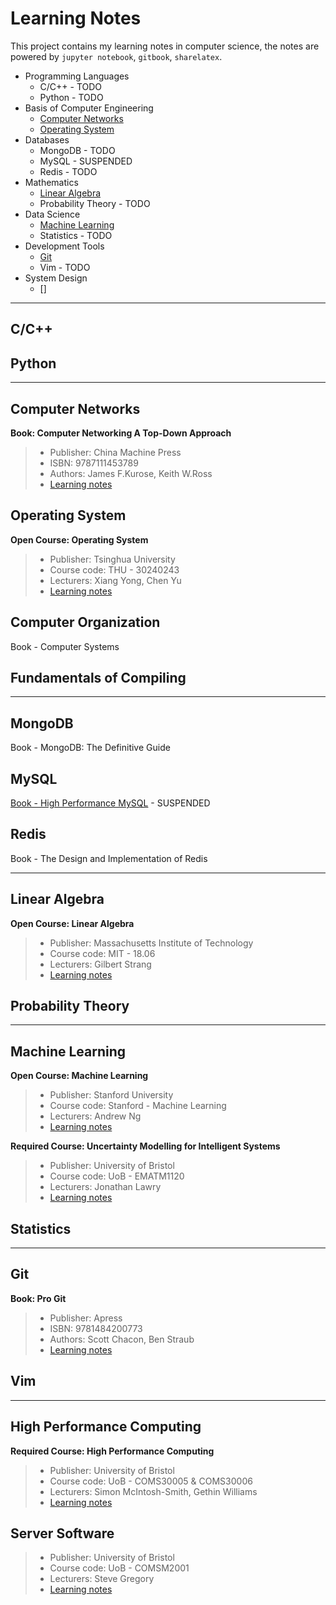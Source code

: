 Learning Notes
=========================

This project contains my learning notes in computer science, the notes are powered by `jupyter notebook`, `gitbook`, `sharelatex`.

<!-- GFM-TOC -->
* Programming Languages
	* C/C++ - TODO
	* Python - TODO
* Basis of Computer Engineering
	* [Computer Networks](#computer-networks)
	* [Operating System](#operating-system)
* Databases
	* MongoDB - TODO
	* MySQL - SUSPENDED
	* Redis - TODO
* Mathematics
	* [Linear Algebra](#linear-algebra)
	* Probability Theory - TODO
* Data Science
	* [Machine Learning](#machine-learning)
	* Statistics - TODO
* Development Tools
	* [Git](#git)
	* Vim - TODO
* System Design
	* []
<!-- GFM-TOC -->

------------------------------------------------------------

C/C++
-------------------------


Python
-------------------------


------------------------------------------------------------

Computer Networks
--------------------------------------

**Book: Computer Networking A Top-Down Approach**

> * Publisher: China Machine Press
> * ISBN: 9787111453789
> * Authors: James F.Kurose, Keith W.Ross
> * [Learning notes](https://jerakrs.gitbooks.io/computer_networks/content/)


Operating System
--------------------------------------

**Open Course: Operating System**

> * Publisher: Tsinghua University
> * Course code: THU - 30240243
> * Lecturers: Xiang Yong, Chen Yu
> * [Learning notes](https://github.com/JeraKrs/notes/blob/master/Operating%20System/README.md)


Computer Organization
--------------------------------------

Book - Computer Systems


Fundamentals of Compiling
--------------------------------------


------------------------------------------------------------

MongoDB
--------------------------------------

Book - MongoDB: The Definitive Guide


MySQL
--------------------------------------

[Book - High Performance MySQL](https://jerakrs.gitbooks.io/mysql/content/) - SUSPENDED


Redis
--------------------------------------

Book - The Design and Implementation of Redis


------------------------------------------------------------

Linear Algebra
-------------------------

**Open Course: Linear Algebra**

> * Publisher: Massachusetts Institute of Technology
> * Course code: MIT - 18.06
> * Lecturers: Gilbert Strang
> * [Learning notes](https://github.com/JeraKrs/Notes/blob/master/Linear%20Algebra/README.md)


Probability Theory
--------------------------------------


------------------------------------------------------------


Machine Learning
--------------------------------------

**Open Course: Machine Learning**

> * Publisher: Stanford University
> * Course code: Stanford - Machine Learning
> * Lecturers: Andrew Ng
> * [Learning notes](https://github.com/JeraKrs/notes/blob/master/Machine%20Learning/README.md)


**Required Course: Uncertainty Modelling for Intelligent Systems**

> * Publisher: University of Bristol
> * Course code: UoB - EMATM1120
> * Lecturers: Jonathan Lawry
> * [Learning notes](https://github.com/JeraKrs/Notes/blob/master/Uncertainty%20Modelling%20for%20Intelligent%20Systems/README.md)


Statistics
--------------------------------------


------------------------------------------------------------

Git
-------------------------

**Book: Pro Git**

> * Publisher: Apress
> * ISBN: 9781484200773
> * Authors: Scott Chacon, Ben Straub
> * [Learning notes](https://jerakrs.gitbooks.io/git/content/)


Vim
-------------------------

------------------------------------------------------------

High Performance Computing
-------------------------

**Required Course: High Performance Computing**

> * Publisher: University of Bristol
> * Course code: UoB - COMS30005 & COMS30006
> * Lecturers: Simon McIntosh-Smith, Gethin Williams
> * [Learning notes](https://github.com/JeraKrs/Notes/blob/master/High%20Performance%20Computing/README.md)


Server Software
-------------------------

> * Publisher: University of Bristol
> * Course code: UoB - COMSM2001
> * Lecturers: Steve Gregory
> * [Learning notes](https://github.com/JeraKrs/notes/blob/master/Server%20Software/README.md)
